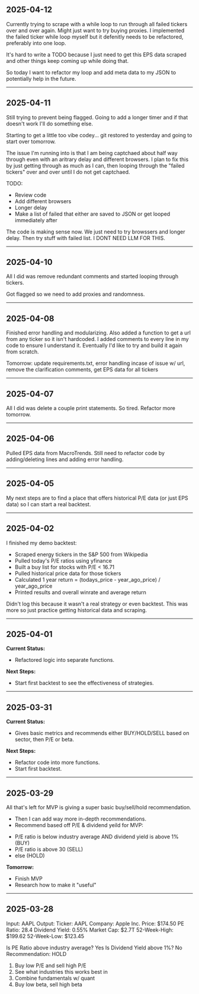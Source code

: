 ## 2025-04-12

Currently trying to scrape with a while loop to run through all failed tickers over and over again. Might just want to try buying proxies. I implemented the failed ticker while loop myself but it defenitly needs to be refactored, preferably into one loop.

It's hard to write a TODO because I just need to get this EPS data scraped and other things keep coming up while doing that.

So today I want to refactor my loop and add meta data to my JSON to potentially help in the future.

---

## 2025-04-11

Still trying to prevent being flagged. Going to add a longer timer and if that doesn't work I'll do something else.

Starting to get a little too vibe codey... git restored to yesterday and going to start over tomorrow.

The issue I'm running into is that I am being captchaed about half way through even with an aritrary delay and different browsers. I plan to fix this by just getting through as much as I can, then looping through the "failed tickers" over and over until I do not get captchaed.

TODO:
- Review code
- Add different browsers
- Longer delay
- Make a list of failed that either are saved to JSON or get looped immediately after

The code is making sense now. We just need to try browssers and longer delay. Then try stuff with failed list. I DONT NEED LLM FOR THIS.

---

## 2025-04-10

All I did was remove redundant comments and started looping through tickers.

Got flagged so we need to add proxies and randomness.

---

## 2025-04-08

Finished error handling and modularizing. Also added a function to get a url from any ticker so it isn't hardcoded. I added comments to every line in my code to ensure I understand it. Eventually I'd like to try and build it again from scratch. 

Tomorrow: update requirements.txt, error handling incase of issue w/ url, remove the clarification comments, get EPS data for all tickers

---

## 2025-04-07

All I did was delete a couple print statements. So tired. Refactor more tomorrow.

---

## 2025-04-06

Pulled EPS data from MacroTrends. Still need to refactor code by adding/deleting lines and adding error handling.

---

## 2025-04-05

My next steps are to find a place that offers historical P/E data (or just EPS data) so I can start a real backtest.

---

## 2025-04-02

I finished my demo backtest:
- Scraped energy tickers in the S&P 500 from Wikipedia
- Pulled today's P/E ratios using yfinance
- Built a buy list for stocks with P/E < 16.71
- Pulled historical price data for those tickers
- Calculated 1 year return = (todays_price - year_ago_price) / year_ago_price
- Printed results and overall winrate and average return

Didn't log this because it wasn't a real strategy or even backtest.
This was more so just practice getting historical data and scraping.

---

## 2025-04-01

**Current Status:**
- Refactored logic into separate functions.

**Next Steps:**
- Start first backtest to see the effectiveness of strategies.

---

## 2025-03-31

**Current Status:**
- Gives basic metrics and recommends either BUY/HOLD/SELL based on sector, then P/E or beta.

**Next Steps:**
- Refactor code into more functions.
- Start first backtest.

---

## 2025-03-29

All that's left for MVP is giving a super basic buy/sell/hold recommendation.
- Then I can add way more in-depth recommendations.
- Recommend based off P/E & dividend yeild for MVP:
* P/E ratio is below industry average AND dividend yield is above 1% (BUY)
* P/E ratio is above 30 (SELL)
* else (HOLD)

**Tomorrow:**
- Finish MVP
- Research how to make it "useful"

---

## 2025-03-28

Input: AAPL
Output:
  Ticker: AAPL
  Company: Apple Inc.
  Price: $174.50
  PE Ratio: 28.4
  Dividend Yield: 0.55%
  Market Cap: $2.7T
  52-Week-High: $199.62
  52-Week-Low: $123.45

  Is PE Ratio above industry average? Yes
  Is Dividend Yield above 1%? No
  Recommendation: HOLD

1. Buy low P/E and sell high P/E
2. See what industries this works best in
3. Combine fundamentals w/ quant
4. Buy low beta, sell high beta

